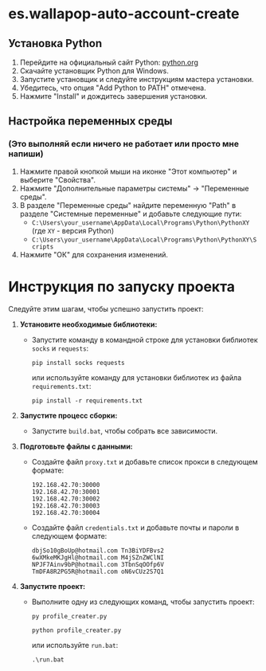 # es.wallapop-auto-account-create

## Установка Python

1. Перейдите на официальный сайт Python: [python.org](https://www.python.org/)
2. Скачайте установщик Python для Windows.
3. Запустите установщик и следуйте инструкциям мастера установки.
4. Убедитесь, что опция "Add Python to PATH" отмечена.
5. Нажмите "Install" и дождитесь завершения установки.

## Настройка переменных среды
### (Это выполняй если ничего не работает или просто мне напиши)
1. Нажмите правой кнопкой мыши на иконке "Этот компьютер" и выберите "Свойства".
2. Нажмите "Дополнительные параметры системы" -> "Переменные среды".
3. В разделе "Переменные среды" найдите переменную "Path" в разделе "Системные переменные" и добавьте следующие пути:
   - `C:\Users\your_username\AppData\Local\Programs\Python\PythonXY` (где `XY` - версия Python)
   - `C:\Users\your_username\AppData\Local\Programs\Python\PythonXY\Scripts`
4. Нажмите "ОК" для сохранения изменений.


# Инструкция по запуску проекта

Следуйте этим шагам, чтобы успешно запустить проект:

1. **Установите необходимые библиотеки:**

   - Запустите команду в командной строке для установки библиотек `socks` и `requests`:
     ```
     pip install socks requests
     ```

     или используйте команду для установки библиотек из файла `requirements.txt`:
     ```
     pip install -r requirements.txt
     ```

2. **Запустите процесс сборки:**

   - Запустите `build.bat`, чтобы собрать все зависимости.

3. **Подготовьте файлы с данными:**

   - Создайте файл `proxy.txt` и добавьте список прокси в следующем формате:
     ```
     192.168.42.70:30000
     192.168.42.70:30001
     192.168.42.70:30002
     192.168.42.70:30003
     192.168.42.70:30004
     ```

   - Создайте файл `credentials.txt` и добавьте почты и пароли в следующем формате:
     ```
     dbjSo10gBoUp@hotmail.com Tn3BiYDFBvs2
     6wXMkeMKJgHl@hotmail.com M4jSZnZWClNI
     NPJF7Ainv9bP@hotmail.com 3TbnSqOOfp6V
     TmDFA8R2PG5R@hotmail.com oN6vCUz2S7Q1
     ```

4. **Запустите проект:**

   - Выполните одну из следующих команд, чтобы запустить проект:
     ```
     py profile_creater.py
     ```

     ```
     python profile_creater.py
     ```

     или используйте `run.bat`:
     ```
     .\run.bat
     ```
